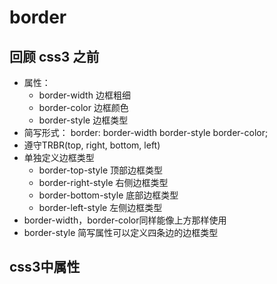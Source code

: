# border

## 回顾 css3 之前

+ 属性：
    - border-width 边框粗细
    - border-color 边框颜色
    - border-style 边框类型
+ 简写形式： border: border-width border-style border-color;
+ 遵守TRBR(top, right, bottom, left)
+ 单独定义边框类型
    - border-top-style      顶部边框类型 
    - border-right-style    右侧边框类型 
    - border-bottom-style   底部边框类型 
    - border-left-style     左侧边框类型   
+ border-width，border-color同样能像上方那样使用
+ border-style 简写属性可以定义四条边的边框类型

## css3中属性

